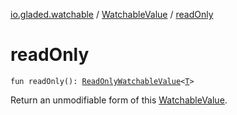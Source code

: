 [io.gladed.watchable](../index.md) / [WatchableValue](index.md) / [readOnly](./read-only.md)

# readOnly

`fun readOnly(): `[`ReadOnlyWatchableValue`](../-read-only-watchable-value/index.md)`<`[`T`](index.md#T)`>`

Return an unmodifiable form of this [WatchableValue](index.md).

